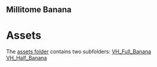 ## Millitome Banana

# Assets

The [assets folder]([https://github.com/hubmapconsortium/hra-millitome-generator/tree/pbi-banana-ccf/Assets) contains two subfolders: 
[VH_Full_Banana](https://github.com/hubmapconsortium/hra-millitome-generator/tree/pbi-banana-ccf/Assets/VH_Full_Banana)
[VH_Half_Banana](https://github.com/hubmapconsortium/hra-millitome-generator/tree/pbi-banana-ccf/Assets/VH_Half_Banana)

